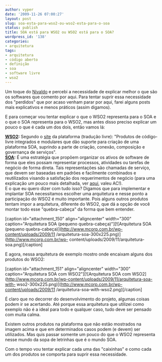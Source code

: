 ```yaml
---
author: vyper
date: '2009-11-26 07:00:27'
layout: post
slug: soa-esta-para-wso2-ou-wso2-esta-para-o-soa
status: publish
title: SOA está para WSO2 ou WSO2 está para o SOA?
wordpress_id: '138'
categories:
- arquitetura
tags:
- arquitetura
- código aberto
- definição
- soa
- software livre
- wso2
---
```


Um toque do [Nivaldo](http://www.nivaldoarruda.com.br) e percebi a necessidade
de explicar melhor o que são os softwares que comento por aqui. Para tentar
suprir essa necessidade dos "perdidos" que por acaso venham parar por aqui,
farei alguns posts mais explicativos e menos práticos (assim digamos).

E para começar vou tentar explicar o que o WSO2 representa para o SOA e o que
o SOA representa para o WSO2, mas antes disso preciso explicar um pouco o que
é cada um dos dois, então vamos lá:

**[WSO2](/glossario/#WSO2):** Segundo o [site](http://www.wso2.org) da plataforma (tradução livre): "Produtos de código-livre integrados e modulares que dão suporte para criação de uma plataforma SOA, suprindo a parte de criação, conexão, composição e governança de serviços".  
**[SOA](/glossario/#SOA):** É uma estratégia que propõem organizar os ativos de software de forma que eles possam representar processos, atividades ou tarefas de negócio de forma direta. Tais representações são chamadas de serviço, que devem ser baseadas em padrões e facilmente combinados e reutilizados visando a satisfação dos requerimentos de negócio (para uma explicação um pouco mais detalhada, ver [aqui](http://www.ici.curitiba.org.br/exibirArtigo.aspx?idf=13), valeu AC!).  
E o que eu quero dizer com tudo isso? Digamos que para implementar e implantar
SOA necessitamos escolher uma arquitetura e nesse ponto a participação do WSO2
é muito importante. Pois alguns outros produtos tentam impor a arquitetura,
diferente do WSO2, que dá a opção de você montar todo esse "quebra-cabeça" da
forma que bem entender.

[caption id="attachment_150" align="aligncenter" width="300"
caption="Arquitetura SOA (pequeno quebra-cabeça)"][![Arquitetura SOA (pequeno
quebra-cabeça)](http://www.mcorp.com.br/wp-content/uploads/2009/11
/arquitetura-soa-300x225.png)](http://www.mcorp.com.br/wp-
content/uploads/2009/11/arquitetura-soa.png)[/caption]

E agora, nessa arquitetura de exemplo mostro onde encaixam alguns dos produtos
do WSO2:

[caption id="attachment_151" align="aligncenter" width="300"
caption="Arquitetura SOA com WSO2"][![Arquitetura SOA com
WSO2](http://www.mcorp.com.br/wp-content/uploads/2009/11/arquitetura-soa-with-
wso2-300x225.png)](http://www.mcorp.com.br/wp-content/uploads/2009/11
/arquitetura-soa-with-wso2.png)[/caption]

É claro que no decorrer do desenvolvimento do projeto, algumas coisas podem ir
se acertando. Até porque essa arquitetura que utilizei como exemplo não é a
ideal para todo e qualquer caso, tudo deve ser pensado com muita calma.

Existem outros produtos na plataforma que não estão mostrados na imagem acima
e que em determinados casos podem (e devem) ser utilizados. Mas quis passar
somente um pouco do que o WSO2 representa nesse mundo da sopa de letrinhas que
é o mundo SOA.

Com o tempo vou tentar explicar cada uma das "caixinhas" e como cada um dos
produtos se comporta para suprir essa necessidade.

